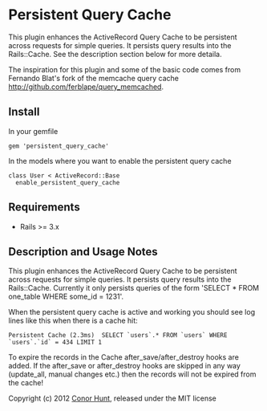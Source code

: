 # Persistent Query Cache

This plugin enhances the ActiveRecord Query Cache to be persistent across requests for simple queries. It persists query results into the Rails::Cache. See the description section below for more detaila.

The inspiration for this plugin and some of the basic code comes from Fernando Blat's fork of the memcache query cache <http://github.com/ferblape/query_memcached>.

## Install

In your gemfile

    gem 'persistent_query_cache'

In the models where you want to enable the persistent query cache

    class User < ActiveRecord::Base
      enable_persistent_query_cache

## Requirements

  - Rails >= 3.x

## Description and Usage Notes

This plugin enhances the ActiveRecord Query Cache to be persistent across requests for simple queries. It persists query results into the Rails::Cache. Currently it only persists queries of the form 'SELECT * FROM one_table WHERE some_id = 1231'.

When the persistent query cache is active and working you should see log lines like this when there is a cache hit:

    Persistent Cache (2.3ms)  SELECT `users`.* FROM `users` WHERE `users`.`id` = 434 LIMIT 1

To expire the records in the Cache after_save/after_destroy hooks are added. If the after_save or after_destroy hooks are skipped in any way (update_all, manual changes etc.) then the records will not be expired from the cache!

Copyright (c) 2012 [Conor Hunt](http://www.squaremill.com), released under the MIT license